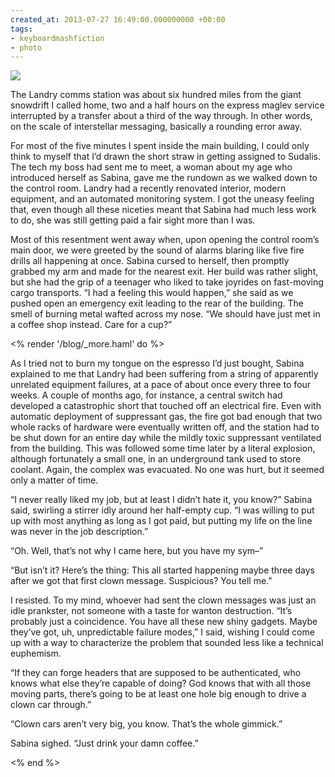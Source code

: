 ```yaml
---
created_at: 2013-07-27 16:49:00.000000000 +00:00
tags:
- keyboardmashfiction
- photo
---
```


![](/blog/media/tumblr_inline_mqltbah4jr1qz4rgp.jpg)

The Landry comms station was about six hundred miles from the giant
snowdrift I called home, two and a half hours on the express maglev
service interrupted by a transfer about a third of the way through. In
other words, on the scale of interstellar messaging, basically a
rounding error away.

For most of the five minutes I spent inside the main building, I could
only think to myself that I’d drawn the short straw in getting assigned
to Sudalis. The tech my boss had sent me to meet, a woman about my age
who introduced herself as Sabina, gave me the rundown as we walked down
to the control room. Landry had a recently renovated interior, modern
equipment, and an automated monitoring system. I got the uneasy feeling
that, even though all these niceties meant that Sabina had much less
work to do, she was still getting paid a fair sight more than I was.

Most of this resentment went away when, upon opening the control room’s
main door, we were greeted by the sound of alarms blaring like five fire
drills all happening at once. Sabina cursed to herself, then promptly
grabbed my arm and made for the nearest exit. Her build was rather
slight, but she had the grip of a teenager who liked to take joyrides on
fast-moving cargo transports. “I had a feeling this would happen,” she
said as we pushed open an emergency exit leading to the rear of the
building. The smell of burning metal wafted across my nose. “We should
have just met in a coffee shop instead. Care for a cup?”

<% render '/blog/_more.haml' do %>

As I tried not to burn my tongue on the espresso I’d just bought, Sabina
explained to me that Landry had been suffering from a string of
apparently unrelated equipment failures, at a pace of about once every
three to four weeks. A couple of months ago, for instance, a central
switch had developed a catastrophic short that touched off an electrical
fire. Even with automatic deployment of suppressant gas, the fire got
bad enough that two whole racks of hardware were eventually written off,
and the station had to be shut down for an entire day while the mildly
toxic suppressant ventilated from the building. This was followed some
time later by a literal explosion, although fortunately a small one, in
an underground tank used to store coolant. Again, the complex was
evacuated. No one was hurt, but it seemed only a matter of time.

“I never really liked my job, but at least I didn’t hate it, you know?”
Sabina said, swirling a stirrer idly around her half-empty cup. “I was
willing to put up with most anything as long as I got paid, but putting
my life on the line was never in the job description.”

“Oh. Well, that’s not why I came here, but you have my sym–”

“But isn’t it? Here’s the thing: This all started happening maybe three
days after we got that first clown message. Suspicious? You tell me.”

I resisted. To my mind, whoever had sent the clown messages was just an
idle prankster, not someone with a taste for wanton destruction. “It’s
probably just a coincidence. You have all these new shiny gadgets. Maybe
they’ve got, uh, unpredictable failure modes,” I said, wishing I could
come up with a way to characterize the problem that sounded less like a
technical euphemism.

“If they can forge headers that are supposed to be authenticated, who
knows what else they’re capable of doing? God knows that with all those
moving parts, there’s going to be at least one hole big enough to drive
a clown car through.”

“Clown cars aren’t very big, you know. That’s the whole gimmick.”

Sabina sighed. “Just drink your damn coffee.”

<% end %>
